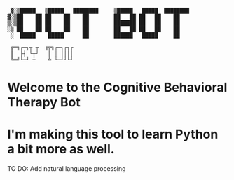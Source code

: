 
```
 ▓░▒█████   ▒█████   ████████     ▒█████   █████  ████████ 
▓░▒██    ██ ██    ██    ██        ██   ██ ██   ██    ██    
▒░▒██    ██ ██    ██    ██        ███████ ██   ██    ██    
░▒ ██    ██ ██    ██    ██        ██   ██ ██   ██    ██    
 ░  █████    █████      ██        ██████   █████     ██    

 ╔═╗┌─┐┬ ┬  ╔╦╗┌─┐┌┐┌
 ║  ├┤ └┬┘   ║ │ ││││
 ╚═╝└─┘ ┴    ╩ └─┘┘└┘
```

# Welcome to the Cognitive Behavioral Therapy Bot 
# I'm making this tool to learn Python a bit more as well. 

TO DO: Add natural language processing 